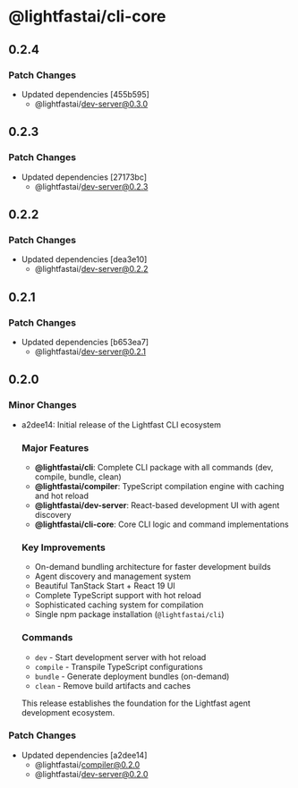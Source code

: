 # @lightfastai/cli-core

## 0.2.4

### Patch Changes

- Updated dependencies [455b595]
  - @lightfastai/dev-server@0.3.0

## 0.2.3

### Patch Changes

- Updated dependencies [27173bc]
  - @lightfastai/dev-server@0.2.3

## 0.2.2

### Patch Changes

- Updated dependencies [dea3e10]
  - @lightfastai/dev-server@0.2.2

## 0.2.1

### Patch Changes

- Updated dependencies [b653ea7]
  - @lightfastai/dev-server@0.2.1

## 0.2.0

### Minor Changes

- a2dee14: Initial release of the Lightfast CLI ecosystem

  ### Major Features
  - **@lightfastai/cli**: Complete CLI package with all commands (dev, compile, bundle, clean)
  - **@lightfastai/compiler**: TypeScript compilation engine with caching and hot reload
  - **@lightfastai/dev-server**: React-based development UI with agent discovery
  - **@lightfastai/cli-core**: Core CLI logic and command implementations

  ### Key Improvements
  - On-demand bundling architecture for faster development builds
  - Agent discovery and management system
  - Beautiful TanStack Start + React 19 UI
  - Complete TypeScript support with hot reload
  - Sophisticated caching system for compilation
  - Single npm package installation (`@lightfastai/cli`)

  ### Commands
  - `dev` - Start development server with hot reload
  - `compile` - Transpile TypeScript configurations
  - `bundle` - Generate deployment bundles (on-demand)
  - `clean` - Remove build artifacts and caches

  This release establishes the foundation for the Lightfast agent development ecosystem.

### Patch Changes

- Updated dependencies [a2dee14]
  - @lightfastai/compiler@0.2.0
  - @lightfastai/dev-server@0.2.0
